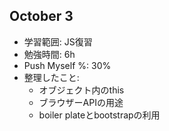## October 3
- 学習範囲: JS復習
- 勉強時間: 6h
- Push Myself %: 30%
- 整理したこと:
    - オブジェクト内のthis
    - ブラウザーAPIの用途
    - boiler plateとbootstrapの利用